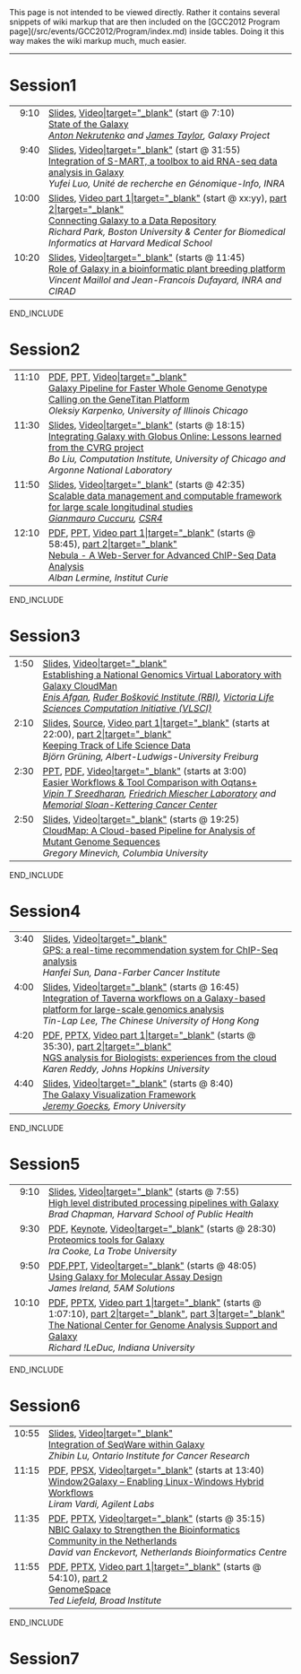 <div class='red'>This page is not intended to be viewed directly. Rather it contains several snippets of wiki markup that are then included on the [GCC2012 Program page](/src/events/GCC2012/Program/index.md) inside tables. Doing it this way makes the wiki markup much, much easier. </div>

---

# Session1
<table>
  <tr>
    <td style=" vertical-align: top; text-align: right; border: none;"> 9:10 </td>
    <td style=" border: none; width: 100%;"> <div class='right'></em><a href='PLACEHOLDER_ATTACHMENT_URLDocuments/Presentations/GCC2012/State.pdf'>Slides</a>, <a href='https://uic.sharestream.net/ssdcms/i.do?u=abfc6489eb764d4'>Video|target="_blank"</a> (start @ 7:10)<em></div></em><a href='/Events/GCC2012/Abstracts#state-of-the-galaxy'>State of the Galaxy</a><em> <div class='indent'> <a href='/anton'>Anton Nekrutenko</a> and <a href='/JamesTaylor'>James Taylor</a>, Galaxy Project </div> </td>
  </tr>
  <tr>
    <td style=" vertical-align: top; text-align: right; border: none;"> 9:40 </td>
    <td style=" border: none;"> <div class='right'></em><a href='PLACEHOLDER_ATTACHMENT_URLDocuments/Presentations/GCC2012/Luo.pdf'>Slides</a>, <a href='https://uic.sharestream.net/ssdcms/i.do?u=abfc6489eb764d4'>Video|target="_blank"</a> (start @ 31:55)<em></div> </em><a href='/Events/GCC2012/Abstracts#integration-of-s-mart-a-toolbox-to-aid-rna-seq-data-analysis-in-galaxy'>Integration of S-MART, a toolbox to aid RNA-seq data analysis in Galaxy</a><em> <div class='indent'> Yufei Luo, Unité de recherche en Génomique-Info, INRA </div> </td>
  </tr>
  <tr>
    <td style=" vertical-align: top; text-align: right; border: none;"> 10:00 </td>
    <td style=" border: none;"> <div class='right'></em><a href='PLACEHOLDER_ATTACHMENT_URLDocuments/Presentations/GCC2012/Park.pdf'>Slides</a>, <a href='https://uic.sharestream.net/ssdcms/i.do?u=abfc6489eb764d4'>Video part 1|target="_blank"</a> (start @ xx:yy), <a href='https://uic.sharestream.net/ssdcms/i.do?u=52bb95ced46c4b5'>part 2|target="_blank"</a><em></div> </em><a href='/Events/GCC2012/Abstracts#connecting-galaxy-to-a-data-repository'>Connecting Galaxy to a Data Repository</a><em> <div class='indent'>Richard Park, Boston University & Center for Biomedical Informatics at Harvard Medical School</div></td>
  </tr>
  <tr>
    <td style=" vertical-align: top; text-align: right; border: none;"> 10:20 </td>
    <td style=" border: none;"> <div class='right'></em><a href='PLACEHOLDER_ATTACHMENT_URLDocuments/Presentations/GCC2012/MaillolDufayard.pdf'>Slides</a>, <a href='https://uic.sharestream.net/ssdcms/i.do?u=52bb95ced46c4b5'>Video|target="_blank"</a> (starts @ 11:45)<em></div> </em><a href='/Events/GCC2012/Abstracts#role-of-galaxy-in-a-bioinformatic-plant-breeding-platform'>Role of Galaxy in a bioinformatic plant breeding platform</a><em> <div class='indent'>Vincent Maillol and Jean-Francois Dufayard, INRA and CIRAD</div> </td>
  </tr>
</table>

END_INCLUDE

# Session2
<table>
  <tr>
    <td style=" vertical-align: top; text-align: right; border: none;"> 11:10 </td>
    <td style=" border: none; width: 100%;"> <div class='right'></em><a href='PLACEHOLDER_ATTACHMENT_URLDocuments/Presentations/GCC2012/Karpenko.pdf'>PDF</a>, <a href='PLACEHOLDER_ATTACHMENT_URLDocuments/Presentations/GCC2012/Karpenko.ppt'>PPT</a>, <a href='https://uic.sharestream.net/ssdcms/i.do?u=26bcce7b2387420'>Video|target="_blank"</a><em></div> </em><a href='/Events/GCC2012/Abstracts#galaxy-pipeline-for-faster-whole-genome-genotype-calling-on-the-genetitan-platform'>Galaxy Pipeline for Faster Whole Genome Genotype Calling on the GeneTitan Platform</a><em> <div class='indent'> Oleksiy Karpenko, University of Illinois Chicago </div> </td>
  </tr>
  <tr>
    <td style=" vertical-align: top; text-align: right; border: none;"> 11:30 </td>
    <td style=" border: none;"> <div class='right'></em><a href='PLACEHOLDER_ATTACHMENT_URLDocuments/Presentations/GCC2012/Liu.pdf'>Slides</a>, <a href='https://uic.sharestream.net/ssdcms/i.do?u=26bcce7b2387420'>Video|target="_blank"</a> (starts @ 18:15)<em></div> </em><a href='/Events/GCC2012/Abstracts#integrating-galaxy-with-globus-online-lessons-learned-from-the-cvrg-project'>Integrating Galaxy with Globus Online: Lessons learned from the CVRG project</a> <em> <div class='indent'> Bo Liu, Computation Institute, University of Chicago and Argonne National Laboratory </div> </td>
  </tr>
  <tr>
    <td style=" vertical-align: top; text-align: right; border: none;"> 11:50 </td>
    <td style=" border: none;"> <div class='right'></em><a href='PLACEHOLDER_ATTACHMENT_URLDocuments/Presentations/GCC2012/Cuccuru.pdf'>Slides</a>, <a href='https://uic.sharestream.net/ssdcms/i.do?u=26bcce7b2387420'>Video|target="_blank"</a> (starts @ 42:35)<em></div> </em><a href='/Events/GCC2012/Abstracts#scalable-data-management-and-computable-framework-for-large-scale-longitudinal-studies'>Scalable data management and computable framework for large scale longitudinal studies</a><em> <div class='indent'> <a href='http://www.crs4.it/crs4/peopledetails/people/195/Gianmauro_Cuccuru'>Gianmauro Cuccuru</a>, <a href='http://www.crs4.it/'>CSR4</a> </div> </td>
  </tr>
  <tr>
    <td style=" vertical-align: top; text-align: right; border: none;"> 12:10 </td>
    <td style=" border: none;"> <div class='right'></em><a href='PLACEHOLDER_ATTACHMENT_URLDocuments/Presentations/GCC2012/Lermine.pdf'>PDF</a>, <a href='PLACEHOLDER_ATTACHMENT_URLDocuments/Presentations/GCC2012/Lermine.ppt'>PPT</a>, <a href='https://uic.sharestream.net/ssdcms/i.do?u=26bcce7b2387420'>Video part 1|target="_blank"</a> (starts @ 58:45), <a href='https://uic.sharestream.net/ssdcms/i.do?u=e63450b12c16451'>part 2|target="_blank"</a><em></div> </em><a href='/Events/GCC2012/Abstracts#nebula---a-web-server-for-advanced-chip-seq-data-analysis'>Nebula - A Web-Server for Advanced ChIP-Seq Data Analysis</a><em> <div class='indent'> Alban Lermine, Institut Curie </div> </td>
  </tr>
</table>

END_INCLUDE

# Session3
<table>
  <tr>
    <td style=" vertical-align: top; text-align: right; border: none;"> 1:50 </td>
    <td style=" border: none; width: 100%;"> <div class='right'></em><a href='PLACEHOLDER_ATTACHMENT_URLDocuments/Presentations/GCC2012/Afgan.pdf'>Slides</a>, <a href='https://uic.sharestream.net/ssdcms/i.do?u=7c7f3063681d4af'>Video|target="_blank"</a><em></div> </em><a href='/Events/GCC2012/Abstracts#establishing-a-national-genomics-virtual-laboratory-with-galaxy-cloudman'>Establishing a National Genomics Virtual Laboratory with Galaxy CloudMan</a><em> <div class='indent'> <a href='/EnisAfgan'>Enis Afgan</a>, <a href='http://www.irb.hr/eng/'>Ruđer Bošković Institute (RBI)</a>, <a href='http://www.vlsci.org.au/'>Victoria Life Sciences Computation Initiative (VLSCI)</a> </div> </td>
  </tr>
  <tr>
    <td style=" vertical-align: top; text-align: right; border: none;"> 2:10 </td>
    <td style=" border: none;"> <div class='right'></em><a href='http://bjoern.gruenings.eu/GCC-2012'>Slides</a>, <a href='PLACEHOLDER_ATTACHMENT_URLDocuments/Presentations/GCC2012/GruningSource.zip'>Source</a>, <a href='https://uic.sharestream.net/ssdcms/i.do?u=7c7f3063681d4af'>Video part 1|target="_blank"</a> (starts at 22:00), <a href='https://uic.sharestream.net/ssdcms/i.do?u=5d4fa321f2e848f'>part 2|target="_blank"</a><em></div> </em><a href='/Events/GCC2012/Abstracts#keeping-track-of-life-science-data'>Keeping Track of Life Science Data</a><em> <div class='indent'> Björn Grüning, Albert-Ludwigs-University Freiburg </div> </td>
  </tr>
  <tr>
    <td style=" vertical-align: top; text-align: right; border: none;"> 2:30 </td>
    <td style=" border: none;"> <div class='right'></em><a href='PLACEHOLDER_ATTACHMENT_URLDocuments/Presentations/GCC2012/Sreedharan.ppt'>PPT</a>, <a href='PLACEHOLDER_ATTACHMENT_URLDocuments/Presentations/GCC2012/Sreedharan.PDF'>PDF</a>, <a href='https://uic.sharestream.net/ssdcms/i.do?u=5d4fa321f2e848f'>Video|target="_blank"</a> (starts at 3:00)<em></div> </em><a href='/Events/GCC2012/Abstracts#easier-workflows--tool-comparison-with-oqtans'>Easier Workflows & Tool Comparison with Oqtans+</a><em> <div class='indent'> <a href='http://raetschlab.org///members/vipin.1.html'>Vipin T Sreedharan</a>, <a href='http://www.fml.tuebingen.mpg.de/'>Friedrich Miescher Laboratory</a> and <a href='http://www.mskcc.org/'>Memorial Sloan-Kettering Cancer Center</a> </div> </td>
  </tr>
  <tr>
    <td style=" vertical-align: top; text-align: right; border: none;"> 2:50 </td>
    <td style=" border: none;"> <div class='right'></em><a href='PLACEHOLDER_ATTACHMENT_URLDocuments/Presentations/GCC2012/Minevich.pdf'>Slides</a>, <a href='https://uic.sharestream.net/ssdcms/i.do?u=5d4fa321f2e848f'>Video|target="_blank"</a> (starts @ 19:25)<em></div> </em><a href='/Events/GCC2012/Abstracts#cloudmap-a-cloud-based-pipeline-for-analysis-of-mutant-genome-sequences'>CloudMap: A Cloud-based Pipeline for Analysis of Mutant Genome Sequences</a><em> <div class='indent'> Gregory Minevich, Columbia University </div> </td>
  </tr>
</table>

END_INCLUDE

# Session4
<table>
  <tr>
    <td style=" vertical-align: top; text-align: right; border: none;"> 3:40 </td>
    <td style=" border: none; width: 100%;"> <div class='right'></em><a href='PLACEHOLDER_ATTACHMENT_URLDocuments/Presentations/GCC2012/Sun.pdf'>Slides</a>, <a href='https://uic.sharestream.net/ssdcms/i.do?u=a6208a4628164b7'>Video|target="_blank"</a><em></div> </em><a href='/Events/GCC2012/Abstracts#gps-a-real-time-recommendation-system-for-chip-seq-analysis'>GPS: a real-time recommendation system for ChIP-Seq analysis</a><em> <div class='indent'> Hanfei Sun, Dana-Farber Cancer Institute </div> </td>
  </tr>
  <tr>
    <td style=" vertical-align: top; text-align: right; border: none;"> 4:00 </td>
    <td style=" border: none;"> <div class='right'></em><a href='PLACEHOLDER_ATTACHMENT_URLDocuments/Presentations/GCC2012/Lee.pdf'>Slides</a>, <a href='https://uic.sharestream.net/ssdcms/i.do?u=a6208a4628164b7'>Video|target="_blank"</a> (starts @ 16:45)<em></div> </em><a href='/Events/GCC2012/Abstracts#integration-of-taverna-workflows-on-a-galaxy-based-platform-for-large-scale-genomics-analysis'>Integration of Taverna workflows on a Galaxy-based platform for large-scale genomics analysis</a><em> <div class='indent'> Tin-Lap Lee, The Chinese University of Hong Kong </div> </td>
  </tr>
  <tr>
    <td style=" vertical-align: top; text-align: right; border: none;"> 4:20 </td>
    <td style=" border: none;"> <div class='right'></em><a href='PLACEHOLDER_ATTACHMENT_URLDocuments/Presentations/GCC2012/Reddy.pdf'>PDF</a>, <a href='PLACEHOLDER_ATTACHMENT_URLDocuments/Presentations/GCC2012/Reddy.pptx'>PPTX</a>, <a href='https://uic.sharestream.net/ssdcms/i.do?u=a6208a4628164b7'>Video part 1|target="_blank"</a> (starts @ 35:30), <a href='https://uic.sharestream.net/ssdcms/i.do?u=6b93204632704bd'>part 2|target="_blank"</a><em></div> </em><a href='/Events/GCC2012/Abstracts#ngs-analysis-for-biologists-experiences-from-the-cloud'>NGS analysis for Biologists: experiences from the cloud</a><em> <div class='indent'> Karen Reddy, Johns Hopkins University </div> </td>
  </tr>
  <tr>
    <td style=" vertical-align: top; text-align: right; border: none;"> 4:40 </td>
    <td style=" border: none;"> <div class='right'></em><a href='PLACEHOLDER_ATTACHMENT_URLDocuments/Presentations/GCC2012/Goecks.pdf'>Slides</a>, <a href='https://uic.sharestream.net/ssdcms/i.do?u=6b93204632704bd'>Video|target="_blank"</a> (starts @ 8:40)<em></div> </em><a href='/Events/GCC2012/Abstracts#the-galaxy-visualization-framework'>The Galaxy Visualization Framework</a><em> <div class='indent'> <a href='/JeremyGoecks'>Jeremy Goecks</a>, Emory University </div> </td>
  </tr>
</table>

END_INCLUDE


# Session5
<table>
  <tr>
    <td style=" vertical-align: top; text-align: right; border: none;"> 9:10 </td>
    <td style=" border: none; width: 100%;"> <div class='right'></em><a href='PLACEHOLDER_ATTACHMENT_URLDocuments/Presentations/GCC2012/Chapman.pdf'>Slides</a>, <a href='https://uic.sharestream.net/ssdcms/i.do?u=a2b61f408b63476'>Video|target="_blank"</a> (starts @ 7:55)<em></div> </em><a href='/Events/GCC2012/Abstracts#high-level-distributed-processing-pipelines-with-galaxy'>High level distributed processing pipelines with Galaxy</a><em> <div class='indent'> Brad Chapman, Harvard School of Public Health </div> </td>
  </tr>
  <tr>
    <td style=" vertical-align: top; text-align: right; border: none;"> 9:30 </td>
    <td style=" border: none;"> <div class='right'></em><a href='PLACEHOLDER_ATTACHMENT_URLDocuments/Presentations/GCC2012/Cooke.pdf'>PDF</a>, <a href='PLACEHOLDER_ATTACHMENT_URLDocuments/Presentations/GCC2012/Cooke.key'>Keynote</a>, <a href='https://uic.sharestream.net/ssdcms/i.do?u=a2b61f408b63476'>Video|target="_blank"</a> (starts @ 28:30)<em></div> </em><a href='/Events/GCC2012/Abstracts#proteomics-tools-for-galaxy'>Proteomics tools for Galaxy</a><em> <div class='indent'> Ira Cooke, La Trobe University </div> </td>
  </tr>
  <tr>
    <td style=" vertical-align: top; text-align: right; border: none;"> 9:50 </td>
    <td style=" border: none;"> <div class='right'></em><a href='PLACEHOLDER_ATTACHMENT_URLDocuments/Presentations/GCC2012/Ireland.pdf'>PDF</a>,<a href='PLACEHOLDER_ATTACHMENT_URLDocuments/Presentations/GCC2012/Ireland.ppt'>PPT</a>, <a href='https://uic.sharestream.net/ssdcms/i.do?u=a2b61f408b63476'>Video|target="_blank"</a> (starts @ 48:05)<em></div> </em><a href='/Events/GCC2012/Abstracts#using-galaxy-for-molecular-assay-design'>Using Galaxy for Molecular Assay Design</a><em> <div class='indent'> James Ireland, 5AM Solutions </div> </td>
  </tr>
  <tr>
    <td style=" vertical-align: top; text-align: right; border: none;"> 10:10 </td>
    <td style=" border: none;"> <div class='right'></em><a href='PLACEHOLDER_ATTACHMENT_URLDocuments/Presentations/GCC2012/LeDuc.pdf'>PDF</a>, <a href='PLACEHOLDER_ATTACHMENT_URLDocuments/Presentations/GCC2012/LeDuc.pptx'>PPTX</a>, <a href='https://uic.sharestream.net/ssdcms/i.do?u=a2b61f408b63476'>Video part 1|target="_blank"</a> (starts @ 1:07:10), <a href='https://uic.sharestream.net/ssdcms/i.do?u=1d9c679ebecd47c'>part 2|target="_blank"</a>, <a href='https://uic.sharestream.net/ssdcms/i.do?u=3cdcc5be48d54d9'>part 3|target="_blank"</a><em></div> </em><a href='/Events/GCC2012/Abstracts#the-national-center-for-genome-analysis-support-and-galaxy'>The National Center for Genome Analysis Support and Galaxy</a><em> <div class='indent'> Richard !LeDuc, Indiana University </div> </td>
  </tr>
</table>

END_INCLUDE

# Session6
<table>
  <tr>
    <td style=" vertical-align: top; text-align: right; border: none;"> 10:55 </td>
    <td style=" border: none; width: 100%;"> <div class='right'></em><a href='PLACEHOLDER_ATTACHMENT_URLDocuments/Presentations/GCC2012/Lu.pdf'>Slides</a>, <a href='https://uic.sharestream.net/ssdcms/i.do?u=cc90a8540a7f4ec'>Video|target="_blank"</a><em></div> </em><a href='/Events/GCC2012/Abstracts#integration-of-seqware-within-galaxy'>Integration of SeqWare within Galaxy</a><em> <div class='indent'> Zhibin Lu, Ontario Institute for Cancer Research </div> </td>
  </tr>
  <tr>
    <td style=" vertical-align: top; text-align: right; border: none;"> 11:15 </td>
    <td style=" border: none;"> <div class='right'></em><a href='PLACEHOLDER_ATTACHMENT_URLDocuments/Presentations/GCC2012/Vardi.pdf'>PDF</a>, <a href='PLACEHOLDER_ATTACHMENT_URLDocuments/Presentations/GCC2012/Vardi.ppsx'>PPSX</a>, <a href='https://uic.sharestream.net/ssdcms/i.do?u=cc90a8540a7f4ec'>Video|target="_blank"</a> (starts at 13:40)<em></div> </em><a href='/Events/GCC2012/Abstracts#window2galaxy--enabling-linux-windows-hybrid-workflows'>Window2Galaxy – Enabling Linux-Windows Hybrid Workflows</a><em> <div class='indent'> Liram Vardi, Agilent Labs </div> </td>
  </tr>
  <tr>
    <td style=" vertical-align: top; text-align: right; border: none;"> 11:35 </td>
    <td style=" border: none;"> <div class='right'></em><a href='PLACEHOLDER_ATTACHMENT_URLDocuments/Presentations/GCC2012/vanEnckevort.pdf'>PDF</a>, <a href='PLACEHOLDER_ATTACHMENT_URLDocuments/Presentations/GCC2012/vanEnckevort.pptx'>PPTX</a>, <a href='https://uic.sharestream.net/ssdcms/i.do?u=cc90a8540a7f4ec'>Video|target="_blank"</a> (starts @ 35:15)<em></div> </em><a href='/Events/GCC2012/Abstracts#nbic-galaxy-to-strengthen-the-bioinformatics-community-in-the-netherlands'>NBIC Galaxy to Strengthen the Bioinformatics Community in the Netherlands</a><em> <div class='indent'> David van Enckevort, Netherlands Bioinformatics Centre </div> </td>
  </tr>
  <tr>
    <td style=" vertical-align: top; text-align: right; border: none;"> 11:55 </td>
    <td style=" border: none;"> <div class='right'></em><a href='PLACEHOLDER_ATTACHMENT_URLDocuments/Presentations/GCC2012/Liefeld.pdf'>PDF</a>, <a href='PLACEHOLDER_ATTACHMENT_URLDocuments/Presentations/GCC2012/Liefeld.pptx'>PPTX</a>, <a href='https://uic.sharestream.net/ssdcms/i.do?u=cc90a8540a7f4ec'>Video part 1|target="_blank"</a> (starts @ 54:10), <a href='https://uic.sharestream.net/ssdcms/i.do?u=afa05c3a39584a7'>part 2</a><em></div> </em><a href='/Events/GCC2012/Abstracts#genomespace'>GenomeSpace</a><em> <div class='indent'> Ted Liefeld, Broad Institute </div> </td>
  </tr>
</table>

END_INCLUDE

# Session7
